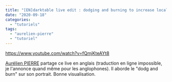 ```yaml
---
title: "[EN]darktable live edit : dodging and burning to increase local contrast"
date: "2020-09-18"
categories: 
  - "tutoriels"
tags: 
  - "aurelien-pierre"
  - "tutoriel"
---
```


https://www.youtube.com/watch?v=fQmjKteAYt8

[Aurélien PIERRE](https://www.youtube.com/channel/UCmsSn3fujI81EKEr4NLxrcg) partage ce live en anglais (traduction en ligne impossible, je l'annonce quand même pour les anglophones). Il aborde le "dodg and burn" sur son portrait. Bonne visualisation.
